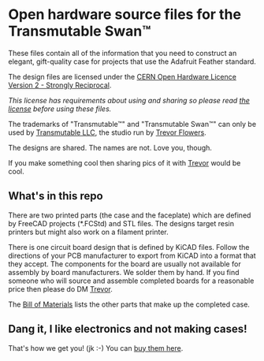 # Open hardware source files for the Transmutable Swan™️

These files contain all of the information that you need to construct an elegant, gift-quality case for projects that use the Adafruit Feather standard.

The design files are licensed under the [CERN Open Hardware Licence Version 2 - Strongly Reciprocal](https://ohwr.org/cern_ohl_s_v2.txt).

*This license has requirements about using and sharing so please read [the license](LICENSE.md) before using these files.*

The trademarks of "Transmutable™" and "Transmutable Swan™" can only be used by [Transmutable LLC](https://transmutable.com/), the studio run by [Trevor Flowers](https://trevor.smith.name/).

The designs are shared. The names are not. Love you, though.

If you make something cool then sharing pics of it with [Trevor](https://twitter.com/trevorfsmith/) would be cool.

## What's in this repo

There are two printed parts (the case and the faceplate) which are defined by FreeCAD projects (*.FCStd) and STL files. The designs target resin printers but might also work on a filament printer.

There is one circuit board design that is defined by KiCAD files. Follow the directions of your PCB manufacturer to export from KiCAD into a format that they accept. The components for the board are usually not available for assembly by board manufacturers. We solder them by hand. If you find someone who will source and assemble completed boards for a reasonable price then please do DM [Trevor](https://twitter.com/trevorfsmith/).

The [Bill of Materials](BOM.md) lists the other parts that make up the completed case.

## Dang it, I like electronics and not making cases!

That's how we get you! (jk :-) You can [buy them here](https://transmutable.com/goods/).
